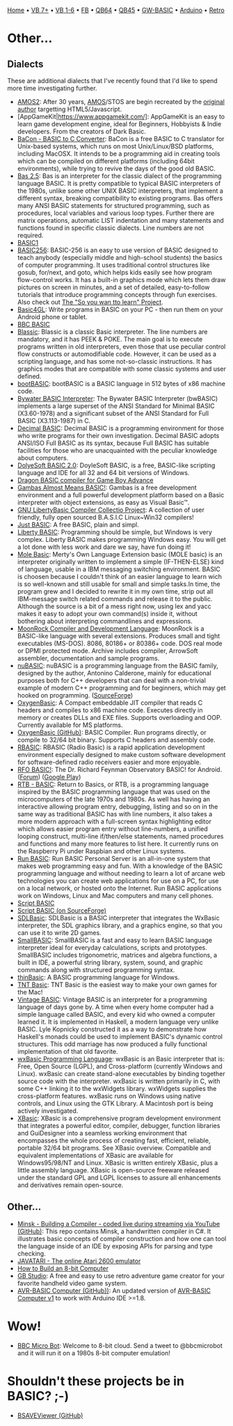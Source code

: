 [Home](https://gotbasic.com) • [VB 7+](vb.md) • [VB 1-6](vb6.md) • [FB](freebasic.md) • [QB64](qb64.md) • [QB45](qb.md) • [GW-BASIC](gw-basic.md) • [Arduino](avr.md) • [Retro](micros.md)

# Other...

## Dialects

These are additional dialects that I've recently found that I'd like to spend more time investigating further.

- [AMOS2](http://amos2.tech/en-us/): After 30 years, [AMOS](https://en.wikipedia.org/wiki/AMOS_%28programming_language%29)/STOS are begin recreated by the [original author](http://storyofamos.blogspot.com/) targetting HTML5/Javascript.
- [AppGameKit|https://www.appgamekit.com/]: AppGameKit is an easy to learn game development engine, ideal for Beginners, Hobbyists & Indie developers.  From the creators of Dark Basic.
- [BaCon - BASIC to C Converter](http://www.basic-converter.org/): BaCon is a free BASIC to C translator for Unix-based systems, which runs on most Unix/Linux/BSD platforms, including MacOSX. It intends to be a programming aid in creating tools which can be compiled on different platforms (including 64bit environments), while trying to revive the days of the good old BASIC.  
- [Bas 2.5](http://www.moria.de/~michael/bas/): Bas is an interpreter for the classic dialect of the programming language BASIC. It is pretty compatible to typical BASIC interpreters of the 1980s, unlike some other UNIX BASIC interpreters, that implement a different syntax, breaking compatibility to existing programs. Bas offers many ANSI BASIC statements for structured programming, such as procedures, local variables and various loop types. Further there are matrix operations, automatic LIST indentation and many statements and functions found in specific classic dialects. Line numbers are not required. 
- [BASIC1](http://www.sydneysmith.com/wordpress/basic1/?fbclid=IwAR3ZQ-9yryCDGDKrC4pQWdZBB8oNKw-DN6U6xB9zMXgKFk8V6_s7sb2mPcU)
- [BASIC256](http://basic256.org/): BASIC-256 is an easy to use version of BASIC designed to teach anybody (especially middle and high-school students) the basics of computer programming. It uses traditional control structures like gosub, for/next, and goto, which helps kids easily see how program flow-control works. It has a built-in graphics mode which lets them draw pictures on screen in minutes, and a set of detailed, easy-to-follow tutorials that introduce programming concepts through fun exercises. Also check out [The "So you wan tto learn" Project](http://www.basicbook.org/).
- [Basic4GL](https://www.basic4gl.net/): Write programs in BASIC on your PC - then run them on your Android phone or tablet.
- [BBC BASIC](http://www.bbcbasic.co.uk/bbcbasic.html)
- [Blassic](http://blassic.net/): Blassic is a classic Basic interpreter. The line numbers are mandatory, and it has PEEK & POKE. The main goal is to execute programs written in old interpreters, even those that use peculiar control flow constructs or automodifiable code. However, it can be used as a scripting language, and has some not-so-classic instructions. It has graphics modes that are compatible with some classic systems and user defined. 
- [bootBASIC](https://github.com/nanochess/bootBASIC): bootBASIC is a BASIC language in 512 bytes of x86 machine code.
- [Bywater BASIC Interpreter](https://sourceforge.net/projects/bwbasic/): The Bywater BASIC Interpreter (bwBASIC) implements a large superset of the ANSI Standard for Minimal BASIC (X3.60-1978) and a significant subset of the ANSI Standard for Full BASIC (X3.113-1987) in C.
- [Decimal BASIC](http://hp.vector.co.jp/authors/VA008683/english/): Decimal BASIC is a programming environment for those who write programs for their own investigation. Decimal BASIC adopts ANSI/ISO Full BASIC as its syntax, because Full BASIC has suitable facilities for those who are unacquainted with the peculiar knowledge about computers.
- [DolyeSoft BASIC 2.0](http://doylesoft.com/BASIC/?i=1): DoyleSoft BASIC, is a free, BASIC-like scripting language and IDE for all 32 and 64 bit versions of Windows.
- [Dragon BASIC compiler for Game Boy Advance](https://github.com/uli/dragonbasic)
- [Gambas Almost Means BASIC!](http://gambas.sourceforge.net/en/main.html): Gambas is a free development environment and a full powerful development platform based on a Basic interpreter with object extensions, as easy as Visual Basic™. 
- [GNU LibertyBasic Compiler Collectio Project](http://lbpp.sourceforge.net/): A collection of user friendly, fully open sourced B.A.S.I.C Linux~Win32 compilers!
- [Just BASIC](https://www.justbasic.com/): A free BASIC, plain and simpl.
- [Liberty BASIC](http://www.libertybasic.com/): Programming should be simple, but Windows is very complex.  Liberty BASIC makes programming Windows easy.  You will get a lot done with less work and dare we say, have fun doing it!
- [Mole Basic](https://merty.home.xs4all.nl/mole/): Merty's Own Language Extension basic (MOLE basic) is an interpreter originally written to implement a simple (IF-THEN-ELSE) kind of language, usable in a IBM messaging switching environment. BASIC is choosen because I couldn't think of an easier language to learn wich is so well-known and still usable for small and simple tasks.In time, the program grew and I decided to rewrite it in my own time, strip out all IBM-message switch related commands and release it to the public. Although the source is a bit of a mess right now, using lex and yacc makes it easy to adopt your own command(s) inside it, without bothering about interpreting commandlines and expressions. 
- [MoonRock Compiler and Development Language](http://www.rowan.sensation.net.au/moonrock.html): MoonRock is a BASIC-like language with several extensions. Produces small and tight executables (MS-DOS). 8086, 80186+ or 80386+ code. DOS real mode or DPMI protected mode. Archive includes compiler, ArrowSoft assembler, documentation and sample programs. 
- [nuBASIC](https://www.nubasic.eu): nuBASIC is a programming language from the BASIC family, designed by the author, Antonino Calderone, mainly for educational purposes both for C++ developers that can deal with a non-trivial example of modern C++ programming and for beginners, which may get hooked on programming. ([SourceForge](https://sourceforge.net/projects/nubasic/))
- [OxygenBasic](https://www.oxygenbasic.org/): A Compact embeddable JIT compiler that reads C headers and compiles to x86 machine code. Executes directly in memory or creates DLLs and EXE files. Supports overloading and OOP. Currently available for MS platforms. 
- [OxygenBasic (GitHub)](https://github.com/Charles-Pegge/OxygenBasic): BASIC Compiler. Run programs directly, or compile to 32/64 bit binary.  Supports C headers and assembly code.
- [RBASIC](http://www.rbasic.com/): RBASIC (Radio Basic) is a rapid application development environment especially designed to make custom software development for software-defined radio receivers easier and more enjoyable. 
- [RFO BASIC!](http://rfo-basic.com): The Dr. Richard Feynman Observatory BASIC! for Android.  ([Forum](https://www.tapatalk.com/groups/rfobasic/)) ([Google Play](https://play.google.com/store/apps/details?id=com.rfo.compiler))
- [RTB - BASIC](https://projects.drogon.net/rtb): Return to Basics, or RTB, is a programming language inspired by the BASIC programming language that was used on the microcomputers of the late 1970s and 1980s.  As well has having an interactive allowing program entry, debugging, listing and so on in the same way as traditional BASIC has with line numbers, it also takes a more modern approach with a full-screen syntax highlighting editor which allows easier program entry without line-numbers, a unified looping construct, multi-line if/then/else statements, named procedures and functions and many more features to list here.  It currently runs on the Raspberry Pi under Raspbian and other Linux systems.
- [Run BASIC](http://www.runbasic.com/): Run BASIC Personal Server is an all-in-one system that makes web programming easy and fun. With a knowledge of the BASIC programming language and without needing to learn a lot of arcane web technologies you can create web applications for use on a PC, for use on a local network, or hosted onto the Internet. Run BASIC applications work on Windows, Linux and Mac computers and many cell phones. 
- [Script BASIC](https://www.scriptbasic.org/)
- [Script BASIC (on SourceForge)](https://sourceforge.net/projects/scriptbasic/)
- [SDLBasic](https://www.sdlbasic.altervista.org/main/index.html): SDLBasic is a BASIC interpreter that integrates the WxBasic interpreter, the SDL graphics library, and a graphics engine, so that you can use it to write 2D games.
- [SmallBASIC](https://smallbasic.github.io/): SmallBASIC is a fast and easy to learn BASIC language interpreter ideal for everyday calculations, scripts and prototypes. SmallBASIC includes trigonometric, matrices and algebra functions, a built in IDE, a powerful string library, system, sound, and graphic commands along with structured programming syntax.
- [thinBasic](http://www.thinbasic.com/): A BASIC programming language for Windows.
- [TNT Basic](http://tntbasic.com/): TNT Basic is the easiest way to make your own games for the Mac!
- [Vintage BASIC](http://www.vintage-basic.net/): Vintage BASIC is an interpreter for a programming language of days gone by. A time when every home computer had a simple language called BASIC, and every kid who owned a computer learned it. It is implemented in Haskell, a modern language very unlike BASIC. Lyle Kopnicky constructed it as a way to demonstrate how Haskell's monads could be used to implement BASIC's dynamic control structures. This odd marriage has now produced a fully functional implementation of that old favorite.
- [wxBasic Programming Language](http://wxbasic.sourceforge.net/): wxBasic is an Basic interpreter that is: Free, Open Source (LGPL), and Cross-platform (currently Windows and Linux).
wxBasic can create stand-alone executables by binding together source code with the interpreter. wxBasic is written primarily in C, with some C++ linking it to the wxWidgets library. wxWidgets supplies the cross-platform features. wxBasic runs on Windows using native controls, and Linux using the GTK Library. A Macintosh port is being actively investigated. 
- [XBasic](http://www.maxreason.com/software/xbasic/share.html): XBasic is a comprehensive program development environment that integrates a powerful editor, compiler, debugger, function libraries and GuiDesigner into a seamless working environment that encompasses the whole process of creating fast, efficient, reliable, portable 32/64 bit programs.  See XBasic overview. Compatible and equivalent implementations of XBasic are available for Windows95/98/NT and Linux.  XBasic is written entirely XBasic, plus a little assembly language.  XBasic is open-source freeware released under the standard GPL and LGPL licenses to assure all enhancements and derivatives remain open-source.

## Other...

- [Minsk - Building a Compiler - coded live during streaming via YouTube (GitHub)](https://github.com/terrajobst/minsk): This repo contains Minsk, a handwritten compiler in C#. It illustrates basic concepts of compiler construction and how one can tool the language inside of an IDE by exposing APIs for parsing and type checking. 
- [JAVATARI - The online Atari 2600 emulator](http://javatari.org/)
- [How to Build an 8-bit Computer](https://www.instructables.com/id/How-to-Build-an-8-Bit-Computer/)
- [GB Studio](https://www.gbstudio.dev/): A free and easy to use retro adventure game creator for your favorite handheld video game system.
- [AVR-BASIC Computer (GitHub))](https://github.com/fuzzymannerz/AVR-BASIC-Computer): An updated version of [AVR-BASIC Computer v1](https://hackaday.io/project/3537-avr-basic-computer-v01) to work with Arduino IDE >=1.8.

# Wow!

- [BBC Micro Bot](https://www.8bitkick.cc/bbc-micro-bot.html): Welcome to 8-bit cloud.  Send a tweet to @bbcmicrobot and it will run it on a 1980s 8-bit computer emulation!

# Shouldn't these projects be in BASIC? ;-)

- [BSAVEViewer (GitHub)](https://github.com/ChainedLupine/BSAVEViewer)
